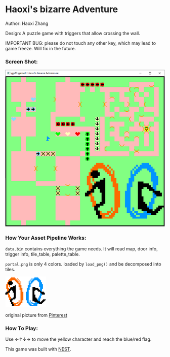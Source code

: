 # Haoxi's bizarre Adventure

Author: Haoxi Zhang

Design: A puzzle game with triggers that allow crossing the wall.

IMPORTANT BUG: please do not touch any other key, which may lead to game freeze. Will fix in the future.

### Screen Shot:

![Screen Shot](screenshot.png)

### How Your Asset Pipeline Works:

`data.bin` contains everything the game needs. It will read map, door info, trigger info, tile_table, palette_table.

`portal.png` is only 4 colors.  loaded by `load_png()` and be decomposed into tiles.

![](assets/portal.png)

original picture from [Pinterest](https://www.pinterest.com/pin/minecraft-pixel-art-templates-portal-two--532621093403996865/)

### How To Play:

Use ←↑↓→ to move the yellow character and reach the blue/red flag.

This game was built with [NEST](NEST.md).




